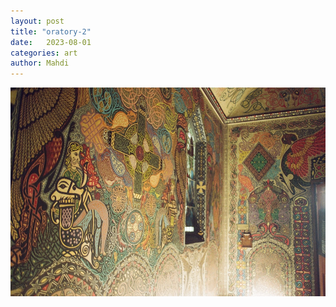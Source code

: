 ```yaml
---
layout: post
title: "oratory-2"
date:   2023-08-01
categories: art
author: Mahdi
---
```


![oratory-2](/img/arts/nikon-fm/batch-2-colour/oratory-2.jpg)
